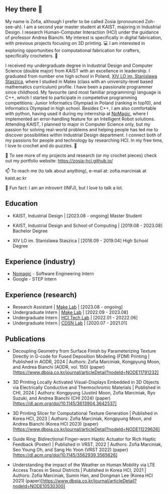## Hey there 👐

My name is Zofia, although I prefer to be called Zosia (pronounced Zoh-see-ah).
I am a second year master student at KAIST, majoring in Industrial Design.
I research Human-Computer Interaction (HCI) under the guidance of professor Andrea Bianchi.
My interest is specifically in digital fabrication, with previous projects focusing on 3D printing. 💻
I am interested in exploring opportunities for computational fabrication for crafters, specifically crocheters. 🧶

I received my undergraduate degree in Industrial Design and Computer Science (double major) from KAIST with an excellence in leadership.
I graduated from number one high school in Poland, [XIV LO im. Stanislawa Staszica](https://staszic.waw.pl/), where I studied in Matex (class with an university-level based mathematics curriculum) profile.
I have been a passionate programmer since childhood. My favourite (and most familiar programming) language is C++, which I started to participate in competetive programming competitions: Junior Informatics Olympiad in Poland (ranking in top10), and Informatics Olympiad in high school.
Besides C++, I am also comfortable with python, having used it during my internship at [NoMagic](https://nomagic.ai/), where I implemented an error-handling feature for an Intelligent Robot solutions. 
Attending KAIST, I planned to major in Computer Science only, but my passion for solving real-world problems and helping people has led me to discover possibilities within Industrial Design department. I connect both of my passions for people and technology by researching HCI.
In my free time, I love to crochet and do puzzles. 🧩


👀 To see more of my projects and research (or my crochet pieces) check out my portfolio website: https://zosia-hci.github.io/

📫 To reach me (to talk about anything), e-mail at: zofia.marciniak at kaist.ac.kr

🎉 Fun fact: I am an introvert (INFJ), but I love to talk a lot. 

## Education

* KAIST, Industrial Design | [2023.08 - ongoing] Master Student 

* KAIST, Industrial Design and School of Computing | [2019.08 - 2023.08] Bachelor Degree 

* XIV LO im. Stanislawa Staszica | [2016.09 - 2019.04] High School Degree 

## Experience (industry)

* [Nomagic](nomagic.ai) - Software Engineering Intern
* Google - STEP Intern

## Experience (research)

* Research Assistant | [Make Lab](make.kaist.ac.kr) | [2023.08 - ongoing]
* Undergraduate Intern | [Make Lab](make.kaist.ac.kr) | [2022.09 - 2023.08]
* Undergraduate Intern | [HCI Tech Lab](hcitech.org) | [2022.01 - 20222.06]
* Undergraduate Intern | [CDSN Lab](cds.kaist.ac.kr) | [2020.07 - 2021.01]

## Publications
* Decoupling Geometry from Surface Finish by Parameterizing Texture Directly in G-code for Fused Deposition Modeling (FDM) Printing
| Published in AODR, 2024
| Authors: Zofia Marciniak, Kongpyung Moon, and Andrea Bianchi (AODR, vol. 150) (paper)[https://www.dbpia.co.kr/journal/articleDetail?nodeId=NODE11791232]

* 3D Printing Locally Activated Visual-Displays Embedded in 3D Objects via Electrically Conductive and Thermochromic Materials
| Published in CHI, 2024
| Authors: Kongpyung (Justin) Moon, Zofia Marciniak, Ryo Suzuki, and Andrea Bianchi (CHI 2024) (paper)[https://dl.acm.org/doi/10.1145/3613904.3642537]

* 3D Printing Slicer for Computational Texture Generation
| Published in Korea HCI, 2023
| Authors: Zofia Marciniak, Kongpyung Moon, and Andrea Bianchi (Korea HCI 2023) (paper)[https://www.dbpia.co.kr/journal/articleDetail?nodeId=NODE11229626]

* Guide Ring: Bidirectional Finger-worn Haptic Actuator for Rich Haptic Feedback (Poster)
| Published in VRST, 2022
| Authors: Zofia Marciniak, Seo Young Oh, and Sang Ho Yoon (VRST 2022) (paper)[https://dl.acm.org/doi/10.1145/3562939.3565626]

* Understanding the impact of the Weather on Human Mobility via LTE Access Traces in Seoul Districts
| Published in Korea HCI, 2021
| Authors: Zofia Marciniak, Sumin Han, and Dongman Lee (Korea HCI 2021) (paper)[https://www.dbpia.co.kr/journal/articleDetail?nodeId=NODE10530300]

<!--
**ZosiaZamoyska/ZosiaZamoyska** is a ✨ _special_ ✨ repository because its `README.md` (this file) appears on your GitHub profile.

Here are some ideas to get you started:

- 🔭 I’m currently working on ...
- 🌱 I’m currently learning ...
- 👯 I’m looking to collaborate on ...
- 🤔 I’m looking for help with ...
- 💬 Ask me about ...
- 📫 How to reach me: ...
- 😄 Pronouns: ...
- ⚡ Fun fact: ...
-->
